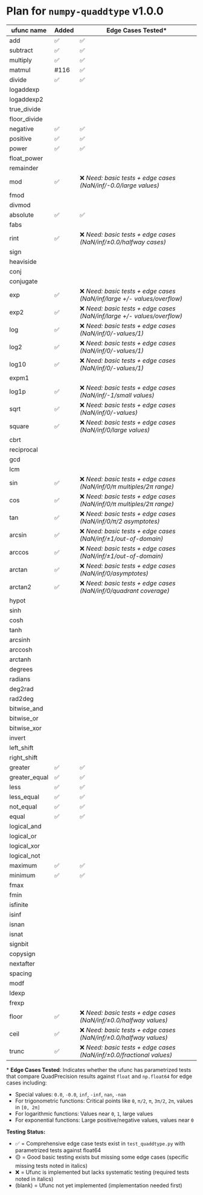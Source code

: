 # Plan for `numpy-quaddtype` v1.0.0

| ufunc name    | Added | Edge Cases Tested\*                                                     |
| ------------- | ----- | ----------------------------------------------------------------------- |
| add           | ✅    | ✅                                                                      |
| subtract      | ✅    | ✅                                                                      |
| multiply      | ✅    | ✅                                                                      |
| matmul        | #116  | ✅                                                                      |
| divide        | ✅    | ✅                                                                      |
| logaddexp     |       |                                                                         |
| logaddexp2    |       |                                                                         |
| true_divide   |       |                                                                         |
| floor_divide  |       |                                                                         |
| negative      | ✅    | ✅                                                                      |
| positive      | ✅    | ✅                                                                      |
| power         | ✅    | ✅                                                                      |
| float_power   |       |                                                                         |
| remainder     |       |                                                                         |
| mod           | ✅    | ❌ _Need: basic tests + edge cases (NaN/inf/-0.0/large values)_         |
| fmod          |       |                                                                         |
| divmod        |       |                                                                         |
| absolute      | ✅    | ✅                                                                      |
| fabs          |       |                                                                         |
| rint          | ✅    | ❌ _Need: basic tests + edge cases (NaN/inf/±0.0/halfway cases)_        |
| sign          |       |                                                                         |
| heaviside     |       |                                                                         |
| conj          |       |                                                                         |
| conjugate     |       |                                                                         |
| exp           | ✅    | ❌ _Need: basic tests + edge cases (NaN/inf/large +/- values/overflow)_ |
| exp2          | ✅    | ❌ _Need: basic tests + edge cases (NaN/inf/large +/- values/overflow)_ |
| log           | ✅    | ❌ _Need: basic tests + edge cases (NaN/inf/0/-values/1)_               |
| log2          | ✅    | ❌ _Need: basic tests + edge cases (NaN/inf/0/-values/1)_               |
| log10         | ✅    | ❌ _Need: basic tests + edge cases (NaN/inf/0/-values/1)_               |
| expm1         |       |                                                                         |
| log1p         | ✅    | ❌ _Need: basic tests + edge cases (NaN/inf/-1/small values)_           |
| sqrt          | ✅    | ❌ _Need: basic tests + edge cases (NaN/inf/0/-values)_                 |
| square        | ✅    | ❌ _Need: basic tests + edge cases (NaN/inf/0/large values)_            |
| cbrt          |       |                                                                         |
| reciprocal    |       |                                                                         |
| gcd           |       |                                                                         |
| lcm           |       |                                                                         |
| sin           | ✅    | ❌ _Need: basic tests + edge cases (NaN/inf/0/π multiples/2π range)_    |
| cos           | ✅    | ❌ _Need: basic tests + edge cases (NaN/inf/0/π multiples/2π range)_    |
| tan           | ✅    | ❌ _Need: basic tests + edge cases (NaN/inf/0/π/2 asymptotes)_          |
| arcsin        | ✅    | ❌ _Need: basic tests + edge cases (NaN/inf/±1/out-of-domain)_          |
| arccos        | ✅    | ❌ _Need: basic tests + edge cases (NaN/inf/±1/out-of-domain)_          |
| arctan        | ✅    | ❌ _Need: basic tests + edge cases (NaN/inf/0/asymptotes)_              |
| arctan2       | ✅    | ❌ _Need: basic tests + edge cases (NaN/inf/0/quadrant coverage)_       |
| hypot         |       |                                                                         |
| sinh          |       |                                                                         |
| cosh          |       |                                                                         |
| tanh          |       |                                                                         |
| arcsinh       |       |                                                                         |
| arccosh       |       |                                                                         |
| arctanh       |       |                                                                         |
| degrees       |       |                                                                         |
| radians       |       |                                                                         |
| deg2rad       |       |                                                                         |
| rad2deg       |       |                                                                         |
| bitwise_and   |       |                                                                         |
| bitwise_or    |       |                                                                         |
| bitwise_xor   |       |                                                                         |
| invert        |       |                                                                         |
| left_shift    |       |                                                                         |
| right_shift   |       |                                                                         |
| greater       | ✅    | ✅                                                                      |
| greater_equal | ✅    | ✅                                                                      |
| less          | ✅    | ✅                                                                      |
| less_equal    | ✅    | ✅                                                                      |
| not_equal     | ✅    | ✅                                                                      |
| equal         | ✅    | ✅                                                                      |
| logical_and   |       |                                                                         |
| logical_or    |       |                                                                         |
| logical_xor   |       |                                                                         |
| logical_not   |       |                                                                         |
| maximum       | ✅    | ✅                                                                      |
| minimum       | ✅    | ✅                                                                      |
| fmax          |       |                                                                         |
| fmin          |       |                                                                         |
| isfinite      |       |                                                                         |
| isinf         |       |                                                                         |
| isnan         |       |                                                                         |
| isnat         |       |                                                                         |
| signbit       |       |                                                                         |
| copysign      |       |                                                                         |
| nextafter     |       |                                                                         |
| spacing       |       |                                                                         |
| modf          |       |                                                                         |
| ldexp         |       |                                                                         |
| frexp         |       |                                                                         |
| floor         | ✅    | ❌ _Need: basic tests + edge cases (NaN/inf/±0.0/halfway values)_       |
| ceil          | ✅    | ❌ _Need: basic tests + edge cases (NaN/inf/±0.0/halfway values)_       |
| trunc         | ✅    | ❌ _Need: basic tests + edge cases (NaN/inf/±0.0/fractional values)_    |

\* **Edge Cases Tested**: Indicates whether the ufunc has parametrized tests that compare QuadPrecision results against `float` and `np.float64` for edge cases including:

- Special values: `0.0`, `-0.0`, `inf`, `-inf`, `nan`, `-nan`
- For trigonometric functions: Critical points like `0`, `π/2`, `π`, `3π/2`, `2π`, values in `[0, 2π]`
- For logarithmic functions: Values near `0`, `1`, large values
- For exponential functions: Large positive/negative values, values near `0`

**Testing Status:**

- ✅ = Comprehensive edge case tests exist in `test_quaddtype.py` with parametrized tests against float64
- 🟡 = Good basic testing exists but missing some edge cases (specific missing tests noted in italics)
- ❌ = Ufunc is implemented but lacks systematic testing (required tests noted in italics)
- (blank) = Ufunc not yet implemented (implementation needed first)
